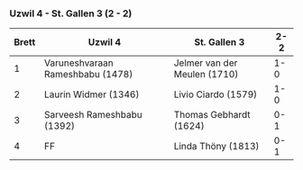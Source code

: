 ### Uzwil 4 - St. Gallen 3 (2 - 2) 

| Brett | Uzwil 4                          | St. Gallen 3                 | 2-2 |
|-------|----------------------------------|------------------------------|-----|
| 1     | Varuneshvaraan Rameshbabu (1478) | Jelmer van der Meulen (1710) | 1-0 |
| 2     | Laurin Widmer (1346)             | Livio Ciardo (1579)          | 1-0 |
| 3     | Sarveesh Rameshbabu (1392)       | Thomas Gebhardt (1624)       | 0-1 |
| 4     | FF                               | Linda Thöny (1813)           | 0-1 |
